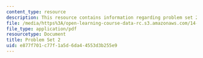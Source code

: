 ```yaml
---
content_type: resource
description: This resource contains information regarding problem set 2.
file: /media/https%3A/open-learning-course-data-rc.s3.amazonaws.com/14-12-economic-applications-of-game-theory-fall-2012/e877f701c77f1a5d6da44553d3b255e9_MIT14_12F12_pset2.pdf
file_type: application/pdf
resourcetype: Document
title: Problem Set 2
uid: e877f701-c77f-1a5d-6da4-4553d3b255e9
---
```


